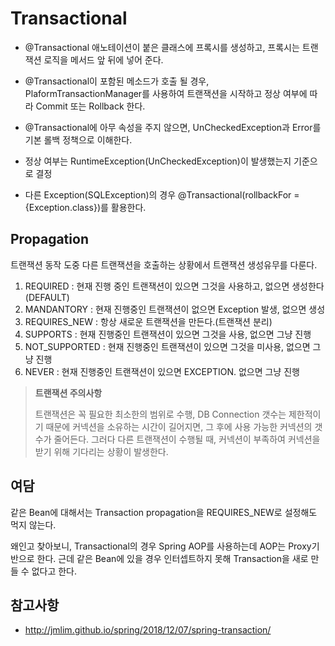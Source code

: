 # Transactional

- @Transactional 애노테이션이 붙은 클래스에 프록시를 생성하고, 프록시는 트랜잭션 로직을 메서드 앞 뒤에 넣어 준다.

- @Transactional이 포함된 메소드가 호출 될 경우, PlaformTransactionManager를 사용하여 트랜잭션을 시작하고 정상 여부에 따라 Commit 또는 Rollback 한다.

- @Transactional에 아무 속성을 주지 않으면, UnCheckedException과 Error를 기본 롤백 정책으로 이해한다.

- 정상 여부는 RuntimeException(UnCheckedException)이 발생했는지 기준으로 결정
- 다른 Exception(SQLException)의 경우 @Transactional(rollbackFor = {Exception.class})를 활용한다.



## Propagation

트랜잭션 동작 도중 다른 트랜잭션을 호출하는 상황에서 트랜잭션 생성유무를 다룬다.

1. REQUIRED : 현재 진행 중인 트랜잭션이 있으면 그것을 사용하고, 없으면 생성한다(DEFAULT)
2. MANDANTORY : 현재 진행중인 트랜잭션이 없으면 Exception 발생, 없으면 생성
3. REQUIRES_NEW : 항상 새로운 트랜잭션을 만든다.(트랜잭션 분리)
4. SUPPORTS : 현재 진행중인 트랜잭션이 있으면 그것을 사용, 없으면 그냥 진행
5. NOT_SUPPORTED : 현재 진행중인 트랜잭션이 있으면 그것을 미사용, 없으면 그냥 진행
6. NEVER : 현재 진행중인 트랜잭션이 있으면 EXCEPTION. 없으면 그냥 진행

> **트랜잭션 주의사항**
>
> 트랜잭션은 꼭 필요한 최소한의 범위로 수행, DB Connection 갯수는 제한적이기 때문에 커넥션을 소유하는 시간이 길어지면, 그 후에 사용 가능한 커넥션의 갯수가 줄어든다. 그러다 다른 트랜잭션이 수행될 때, 커넥션이 부족하여 커넥션을 받기 위해 기다리는 상황이 발생한다.



## 여담

같은 Bean에 대해서는 Transaction propagation을 REQUIRES_NEW로 설정해도 먹지 않는다.

왜인고 찾아보니, Transactional의 경우 Spring AOP를 사용하는데 AOP는 Proxy기반으로 한다.  근데 같은 Bean에 있을 경우 인터셉트하지 못해 Transaction을 새로 만들 수 없다고 한다.

## 참고사항

-  http://jmlim.github.io/spring/2018/12/07/spring-transaction/ 
